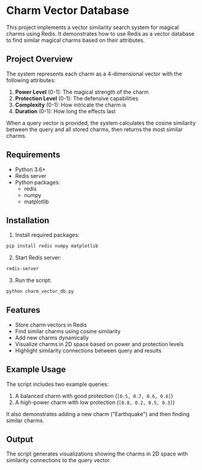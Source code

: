 # Charm Vector Database

This project implements a vector similarity search system for magical charms using Redis. It demonstrates how to use Redis as a vector database to find similar magical charms based on their attributes.

## Project Overview

The system represents each charm as a 4-dimensional vector with the following attributes:
1. **Power Level** (0-1): The magical strength of the charm
2. **Protection Level** (0-1): The defensive capabilities 
3. **Complexity** (0-1): How intricate the charm is
4. **Duration** (0-1): How long the effects last

When a query vector is provided, the system calculates the cosine similarity between the query and all stored charms, then returns the most similar charms.

## Requirements

- Python 3.6+
- Redis server
- Python packages:
  - redis
  - numpy
  - matplotlib

## Installation

1. Install required packages:
```bash
pip install redis numpy matplotlib
```

2. Start Redis server:
```bash
redis-server
```

3. Run the script:
```bash
python charm_vector_db.py
```

## Features

- Store charm vectors in Redis
- Find similar charms using cosine similarity
- Add new charms dynamically
- Visualize charms in 2D space based on power and protection levels
- Highlight similarity connections between query and results

## Example Usage

The script includes two example queries:
1. A balanced charm with good protection (`[0.5, 0.7, 0.6, 0.6]`)
2. A high-power charm with low protection (`[0.8, 0.2, 0.5, 0.3]`)

It also demonstrates adding a new charm ("Earthquake") and then finding similar charms.

## Output

The script generates visualizations showing the charms in 2D space with similarity connections to the query vector.


